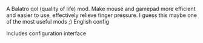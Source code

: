 A Balatro qol (quality of life) mod. Make mouse and gamepad more efficient and easier to use, effectively relieve finger pressure. I guess this maybe one of the most useful mods ;)
English config

Includes configuration interface